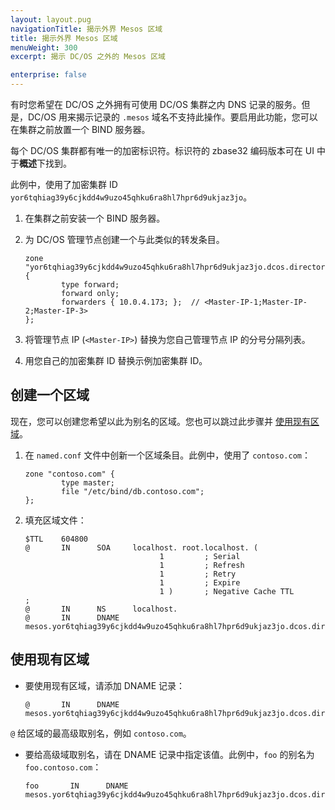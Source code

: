 ```yaml
---
layout: layout.pug
navigationTitle: 揭示外界 Mesos 区域
title: 揭示外界 Mesos 区域
menuWeight: 300
excerpt: 揭示 DC/OS 之外的 Mesos 区域

enterprise: false
---
```


<!-- The source repo for this topic is https://github.com/dcos/dcos-docs-site -->


有时您希望在 DC/OS 之外拥有可使用 DC/OS 集群之内 DNS 记录的服务。但是，DC/OS 用来揭示记录的 `.mesos` 域名不支持此操作。要启用此功能，您可以在集群之前放置一个 BIND 服务器。

每个 DC/OS 集群都有唯一的加密标识符。标识符的 zbase32 编码版本可在 UI 中于**概述**下找到。

此例中，使用了加密集群 ID `yor6tqhiag39y6cjkdd4w9uzo45qhku6ra8hl7hpr6d9ukjaz3jo`。


1. 在集群之前安装一个 BIND 服务器。

1. 为 DC/OS 管理节点创建一个与此类似的转发条目。

    ```
    zone "yor6tqhiag39y6cjkdd4w9uzo45qhku6ra8hl7hpr6d9ukjaz3jo.dcos.directory" {
            type forward;
            forward only;
            forwarders { 10.0.4.173; };  // <Master-IP-1;Master-IP-2;Master-IP-3>
    };
    ```

1. 将管理节点 IP (`<Master-IP>`) 替换为您自己管理节点 IP 的分号分隔列表。

1. 用您自己的加密集群 ID 替换示例加密集群 ID。



## 创建一个区域
现在，您可以创建您希望以此为别名的区域。您也可以跳过此步骤并 [使用现有区域](#existing)。

1. 在 `named.conf` 文件中创新一个区域条目。此例中，使用了 `contoso.com`：

    ```
    zone "contoso.com" {
            type master;
            file "/etc/bind/db.contoso.com";
    };
    ```

1. 填充区域文件：

    ```
    $TTL    604800
    @       IN      SOA     localhost. root.localhost. (
                                  1         ; Serial
                                  1         ; Refresh
                                  1         ; Retry
                                  1         ; Expire
                                  1 )       ; Negative Cache TTL
    ;
    @       IN      NS      localhost.
    @       IN      DNAME   mesos.yor6tqhiag39y6cjkdd4w9uzo45qhku6ra8hl7hpr6d9ukjaz3jo.dcos.directory.
    ```

## <a name="existing"></a>使用现有区域

- 要使用现有区域，请添加 DNAME 记录：

    ```
    @       IN      DNAME   mesos.yor6tqhiag39y6cjkdd4w9uzo45qhku6ra8hl7hpr6d9ukjaz3jo.dcos.directory.
    ```

 `@` 给区域的最高级取别名，例如 `contoso.com`。

- 要给高级域取别名，请在 DNAME 记录中指定该值。此例中，`foo` 的别名为 `foo.contoso.com`：

    ```
    foo       IN      DNAME   mesos.yor6tqhiag39y6cjkdd4w9uzo45qhku6ra8hl7hpr6d9ukjaz3jo.dcos.directory.
    ```
